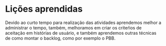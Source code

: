 # Lições aprendidas

Devido ao curto tempo para realização das atividades aprendemos melhor a administrar o tempo, também, melhoramos em criar os criteŕios de aceitação em histórias de usuário, e também aprendemos outras técnicas de como montar o backlog, como por exemplo o PBB.
